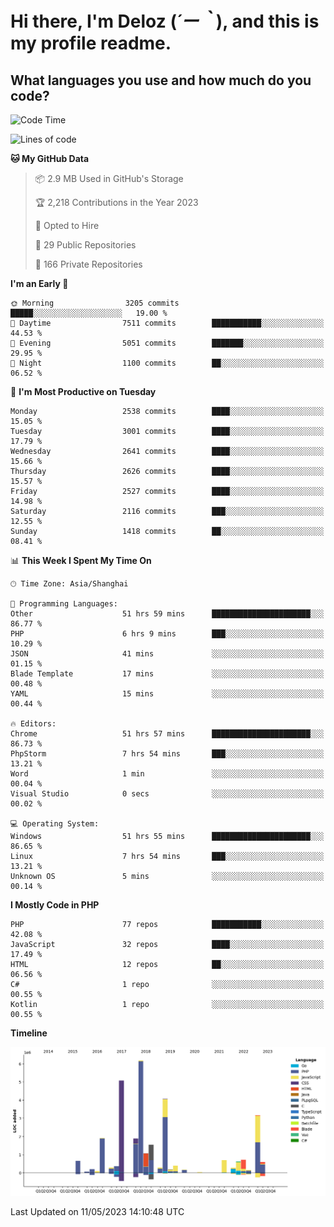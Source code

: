 # **Hi there, I'm Deloz (*´ー｀*), and this is my profile readme.**

## **What languages you use and how much do you code?**

<!--START_SECTION:waka-->
![Code Time](http://img.shields.io/badge/Code%20Time-1%2C432%20hrs%2042%20mins-blue)

![Lines of code](https://img.shields.io/badge/From%20Hello%20World%20I%27ve%20Written-30.7%20million%20lines%20of%20code-blue)

**🐱 My GitHub Data** 

> 📦 2.9 MB Used in GitHub's Storage 
 > 
> 🏆 2,218 Contributions in the Year 2023
 > 
> 💼 Opted to Hire
 > 
> 📜 29 Public Repositories 
 > 
> 🔑 166 Private Repositories 
 > 
**I'm an Early 🐤** 

```text
🌞 Morning                3205 commits        █████░░░░░░░░░░░░░░░░░░░░   19.00 % 
🌆 Daytime                7511 commits        ███████████░░░░░░░░░░░░░░   44.53 % 
🌃 Evening                5051 commits        ███████░░░░░░░░░░░░░░░░░░   29.95 % 
🌙 Night                  1100 commits        ██░░░░░░░░░░░░░░░░░░░░░░░   06.52 % 
```
📅 **I'm Most Productive on Tuesday** 

```text
Monday                   2538 commits        ████░░░░░░░░░░░░░░░░░░░░░   15.05 % 
Tuesday                  3001 commits        ████░░░░░░░░░░░░░░░░░░░░░   17.79 % 
Wednesday                2641 commits        ████░░░░░░░░░░░░░░░░░░░░░   15.66 % 
Thursday                 2626 commits        ████░░░░░░░░░░░░░░░░░░░░░   15.57 % 
Friday                   2527 commits        ████░░░░░░░░░░░░░░░░░░░░░   14.98 % 
Saturday                 2116 commits        ███░░░░░░░░░░░░░░░░░░░░░░   12.55 % 
Sunday                   1418 commits        ██░░░░░░░░░░░░░░░░░░░░░░░   08.41 % 
```


📊 **This Week I Spent My Time On** 

```text
🕑︎ Time Zone: Asia/Shanghai

💬 Programming Languages: 
Other                    51 hrs 59 mins      ██████████████████████░░░   86.77 % 
PHP                      6 hrs 9 mins        ███░░░░░░░░░░░░░░░░░░░░░░   10.29 % 
JSON                     41 mins             ░░░░░░░░░░░░░░░░░░░░░░░░░   01.15 % 
Blade Template           17 mins             ░░░░░░░░░░░░░░░░░░░░░░░░░   00.48 % 
YAML                     15 mins             ░░░░░░░░░░░░░░░░░░░░░░░░░   00.44 % 

🔥 Editors: 
Chrome                   51 hrs 57 mins      ██████████████████████░░░   86.73 % 
PhpStorm                 7 hrs 54 mins       ███░░░░░░░░░░░░░░░░░░░░░░   13.21 % 
Word                     1 min               ░░░░░░░░░░░░░░░░░░░░░░░░░   00.04 % 
Visual Studio            0 secs              ░░░░░░░░░░░░░░░░░░░░░░░░░   00.02 % 

💻 Operating System: 
Windows                  51 hrs 55 mins      ██████████████████████░░░   86.65 % 
Linux                    7 hrs 54 mins       ███░░░░░░░░░░░░░░░░░░░░░░   13.21 % 
Unknown OS               5 mins              ░░░░░░░░░░░░░░░░░░░░░░░░░   00.14 % 
```

**I Mostly Code in PHP** 

```text
PHP                      77 repos            ███████████░░░░░░░░░░░░░░   42.08 % 
JavaScript               32 repos            ████░░░░░░░░░░░░░░░░░░░░░   17.49 % 
HTML                     12 repos            ██░░░░░░░░░░░░░░░░░░░░░░░   06.56 % 
C#                       1 repo              ░░░░░░░░░░░░░░░░░░░░░░░░░   00.55 % 
Kotlin                   1 repo              ░░░░░░░░░░░░░░░░░░░░░░░░░   00.55 % 
```



**Timeline**

![Lines of Code chart](https://raw.githubusercontent.com/deloz/deloz/main/assets/bar_graph.png)


 Last Updated on 11/05/2023 14:10:48 UTC
<!--END_SECTION:waka-->
